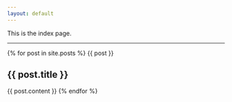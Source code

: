 ```yaml
---
layout: default
---
```


This is the index page.

*****

{% for post in site.posts %}
{{ post }}
## {{ post.title }}
{{ post.content }}
{% endfor %}

